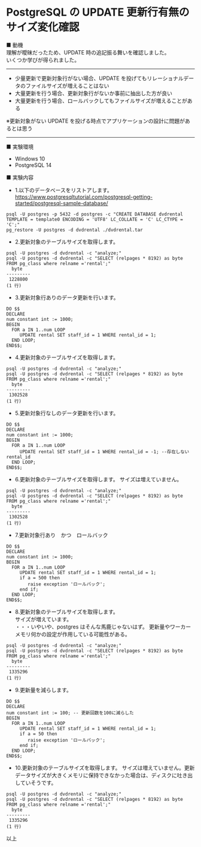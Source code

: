 # PostgreSQL の UPDATE 更新行有無のサイズ変化確認

■ 動機  
理解が曖昧だったため、UPDATE 時の追記振る舞いを確認しました。  
いくつか学びが得られました。

---

- 少量更新で更新対象行がない場合、UPDATE を投げてもリレーショナルデータのファイルサイズが増えることはない
- 大量更新を行う場合、更新対象行がないか事前に抽出した方が良い
- 大量更新を行う場合、ロールバックしてもファイルサイズが増えることがある

※更新対象がない UPDATE を投げる時点でアプリケーションの設計に問題があるとは思う

---

■ 実験環境

- Windows 10
- PostgreSQL 14

■ 実験内容

- 1.以下のデータベースをリストアします。  
  https://www.postgresqltutorial.com/postgresql-getting-started/postgresql-sample-database/

```psql
psql -U postgres -p 5432 -d postgres -c "CREATE DATABASE dvdrental TEMPLATE = template0 ENCODING = 'UTF8' LC_COLLATE = 'C' LC_CTYPE = 'C';"
pg_restore -U postgres -d dvdrental ./dvdrental.tar
```

- 2.更新対象のテーブルサイズを取得します。

```psql
psql -U postgres -d dvdrental -c "analyze;"
psql -U postgres -d dvdrental -c "SELECT (relpages * 8192) as byte FROM pg_class where relname ='rental';"
  byte
---------
 1228800
(1 行)
```

- 3.更新対象行ありのデータ更新を行います。

```psql
DO $$
DECLARE
num constant int := 1000;
BEGIN
  FOR a IN 1..num LOOP
     UPDATE rental SET staff_id = 1 WHERE rental_id = 1;
  END LOOP;
END$$;
```

- 4.更新対象のテーブルサイズを取得します。

```psql
psql -U postgres -d dvdrental -c "analyze;"
psql -U postgres -d dvdrental -c "SELECT (relpages * 8192) as byte FROM pg_class where relname ='rental';"
  byte
---------
 1302528
(1 行)
```

- 5.更新対象行なしのデータ更新を行います。

```psql
DO $$
DECLARE
num constant int := 1000;
BEGIN
  FOR a IN 1..num LOOP
     UPDATE rental SET staff_id = 1 WHERE rental_id = -1; --存在しないrental_id
  END LOOP;
END$$;
```

- 6.更新対象のテーブルサイズを取得します。
  サイズは増えていません。

```psql
psql -U postgres -d dvdrental -c "analyze;"
psql -U postgres -d dvdrental -c "SELECT (relpages * 8192) as byte FROM pg_class where relname ='rental';"
  byte
---------
 1302528
(1 行)
```

- 7.更新対象行あり　かつ　ロールバック

```psql
DO $$
DECLARE
num constant int := 1000;
BEGIN
  FOR a IN 1..num LOOP
     UPDATE rental SET staff_id = 1 WHERE rental_id = 1;
	 if a = 500 then
	 	raise exception 'ロールバック';
	 end if;
  END LOOP;
END$$;
```

- 8.更新対象のテーブルサイズを取得します。  
  サイズが増えています。  
  ・・・いやいや、postgres はそんな馬鹿じゃないはず。
  更新量やワーカーメモリ何かの設定が作用している可能性がある。

```psql
psql -U postgres -d dvdrental -c "analyze;"
psql -U postgres -d dvdrental -c "SELECT (relpages * 8192) as byte FROM pg_class where relname ='rental';"
  byte
---------
 1335296
(1 行)
```

- 9.更新量を減らします。

```psql
DO $$
DECLARE
num constant int := 100; -- 更新回数を100に減らした
BEGIN
  FOR a IN 1..num LOOP
     UPDATE rental SET staff_id = 1 WHERE rental_id = 1;
	 if a = 50 then
	 	raise exception 'ロールバック';
	 end if;
  END LOOP;
END$$;
```

- 10.更新対象のテーブルサイズを取得します。
  サイズは増えていません。更新データサイズが大きくメモリに保持できなかった場合は、ディスクに吐き出していそうです。

```psql
psql -U postgres -d dvdrental -c "analyze;"
psql -U postgres -d dvdrental -c "SELECT (relpages * 8192) as byte FROM pg_class where relname ='rental';"
  byte
---------
 1335296
(1 行)
```

以上
